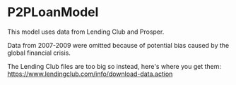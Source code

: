 # P2PLoanModel

This model uses data from Lending Club and Prosper.

Data from 2007-2009 were omitted because of potential bias caused by the global financial crisis.

The Lending Club files are too big so instead, here's where you get them:
https://www.lendingclub.com/info/download-data.action